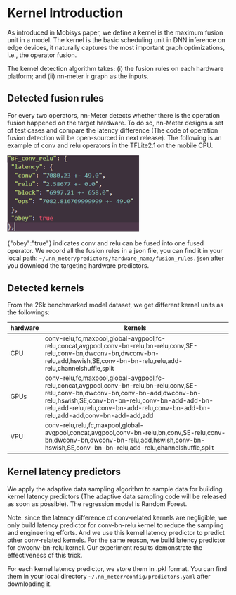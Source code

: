 # Kernel Introduction

As introduced in Mobisys paper, we define a kernel is the maximum fusion unit in a model. The kernel is the basic scheduling unit in DNN inference on edge devices, it naturally captures the most important graph optimizations, i.e., the operator fusion.

The kernel detection algorithm takes: (i) the fusion rules on each hardware platform; and (ii) nn-meter ir graph as the inputs.

## Detected fusion rules

For every two operators, nn-Meter detects whether there is the operation fusion happened on the target hardware. To do so, nn-Meter designs a set of test cases and compare the latency difference (The code of operation fusion detection will be open-sourced in next release). The following is an example of conv and relu operators in the TFLite2.1 on the mobile CPU.

<img src="imgs/fusion_rule.png" alt="drawing" width="300"/>

{"obey":"true"} indicates conv and relu can be fused into one fused operator.  We record all the fusion rules in a json file, you can find it in your local path: `~/.nn_meter/predictors/hardware_name/fusion_rules.json` after you download the targeting hardware predictors.

## Detected kernels

From the 26k benchmarked model dataset, we get different kernel units as the followings:

| hardware | kernels                                                                                                                                                                                                                                                                    |
| -------- | -------------------------------------------------------------------------------------------------------------------------------------------------------------------------------------------------------------------------------------------------------------------------- |
| CPU      | conv-relu,fc,maxpool,global-avgpool,fc-relu,concat,avgpool,conv-bn-relu,bn-relu,conv,SE-relu,conv-bn,dwconv-bn,dwconv-bn-relu,add,hswish,SE,conv-bn-bn-relu,relu,add-relu,channelshuffle,split                                                                             |
| GPUs     | conv-relu,fc,maxpool,global-avgpool,fc-relu,concat,avgpool,conv-bn-relu,bn-relu,conv,SE-relu,conv-bn,dwconv-bn,conv-bn-add,dwconv-bn-relu,hswish,SE,conv-bn-bn-relu,conv-bn-add-add-bn-relu,add-relu,relu,conv-bn-add-relu,conv-bn-add-bn-relu,add-add,conv-bn-add-add,add |
| VPU      | conv-relu,relu,fc,maxpool,global-avgpool,concat,avgpool,conv-bn-relu,bn,conv,SE-relu,conv-bn,dwconv-bn,dwconv-bn-relu,add,hswish,conv-bn-hswish,SE,conv-bn-bn-relu,add-relu,channelshuffle,split                                                                           |

## Kernel latency predictors

We apply the adaptive data sampling algorithm to sample data for building kernel latency predictors (The adaptive data sampling code will be released as soon as possible). The regression model is Random Forest.

Note: since the latency difference of conv-related kernels are negligible, we only build latency predictor for conv-bn-relu kernel to reduce the sampling and engineering efforts. And we use this kernel latency predictor to predict other conv-related kernels. For the same reason, we build latency predictor for dwconv-bn-relu kernel. Our experiment results demonstrate the effectiveness of this trick.

For each kernel latency predictor, we store them in .pkl format. You can find them in your local directory `~/.nn_meter/config/predictors.yaml` after downloading it.
